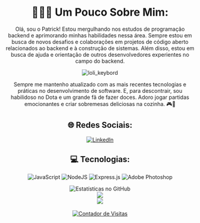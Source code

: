 <div align="center">
  
# 👨🏻‍💻 Um Pouco Sobre Mim:

Olá, sou o Patrick! Estou mergulhando nos estudos de programação backend e aprimorando minhas habilidades nessa área. Sempre estou em busca de novos desafios e colaborações em projetos de código aberto relacionados ao backend e à construção de sistemas. Além disso, estou em busca de ajuda e orientação de outros desenvolvedores experientes no campo do backend.

![loli_keybord](https://media.tenor.com/Tg9tl-eeOb0AAAAC/anime.gif)

Sempre me mantenho atualizado com as mais recentes tecnologias e práticas no desenvolvimento de software. E, para descontrair, sou habilidoso no Dota e um grande fã de fazer doces. Adoro jogar partidas emocionantes e criar sobremesas deliciosas na cozinha. 🎮🍬

## 🌐 Redes Sociais:
[![LinkedIn](https://img.shields.io/badge/LinkedIn-%230077B5.svg?logo=linkedin&logoColor=white)](https://linkedin.com/in/www.linkedin.com/in/patricklaf) 

## 💻 Tecnologias:
![JavaScript](https://img.shields.io/badge/javascript-%23323330.svg?style=flat&logo=javascript&logoColor=%23F7DF1E) ![NodeJS](https://img.shields.io/badge/node.js-6DA55F?style=flat&logo=node.js&logoColor=white) ![Express.js](https://img.shields.io/badge/express.js-%23404d59.svg?style=flat&logo=express&logoColor=%2361DAFB) ![Adobe Photoshop](https://img.shields.io/badge/adobe%20photoshop-%2331A8FF.svg?style=flat&logo=adobe%20photoshop&logoColor=white)


  <img src="https://github-readme-stats.vercel.app/api?username=PatrickLAF2k&theme=highcontrast&hide_border=false&include_all_commits=true&count_private=true" alt="Estatísticas no GitHub"><br/>
  <img src="https://github-readme-streak-stats.herokuapp.com/?user=PatrickLAF2k&theme=highcontrast&hide_border=false"><br/>
  <img src="https://github-readme-stats.vercel.app/api/top-langs/?username=PatrickLAF2k&theme=highcontrast&hide_border=false&include_all_commits=true&count_private=true&layout=compact"><br/>
  <br/>
  <a href="https://visitcount.itsvg.in" target="_blank">
    <img src="https://visitcount.itsvg.in/api?id=PatrickLAF2k&icon=0&color=12" alt="Contador de Visitas">
  </a>
</div>
